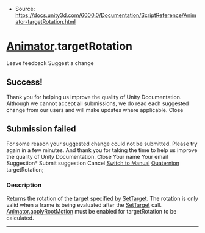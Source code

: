 * Source: https://docs.unity3d.com/6000.0/Documentation/ScriptReference/Animator-targetRotation.html

#  [Animator](https://docs.unity3d.com/6000.0/Documentation/ScriptReference/Animator.html).targetRotation
Leave feedback
Suggest a change
## Success!
Thank you for helping us improve the quality of Unity Documentation. Although we cannot accept all submissions, we do read each suggested change from our users and will make updates where applicable.
Close
## Submission failed
For some reason your suggested change could not be submitted. Please <a>try again</a> in a few minutes. And thank you for taking the time to help us improve the quality of Unity Documentation.
Close
Your name Your email Suggestion* Submit suggestion
Cancel
[Switch to Manual](https://docs.unity3d.com/6000.0/Documentation/Manual/class-Animator.html "Go to Animator Component in the Manual")
[Quaternion](https://docs.unity3d.com/6000.0/Documentation/ScriptReference/Quaternion.html) targetRotation; 
### Description
Returns the rotation of the target specified by [SetTarget](https://docs.unity3d.com/6000.0/Documentation/ScriptReference/Animator.SetTarget.html).
The rotation is only valid when a frame is being evaluated after the [SetTarget](https://docs.unity3d.com/6000.0/Documentation/ScriptReference/Animator.SetTarget.html) call. [Animator.applyRootMotion](https://docs.unity3d.com/6000.0/Documentation/ScriptReference/Animator-applyRootMotion.html) must be enabled for targetRotation to be calculated.
* * *
